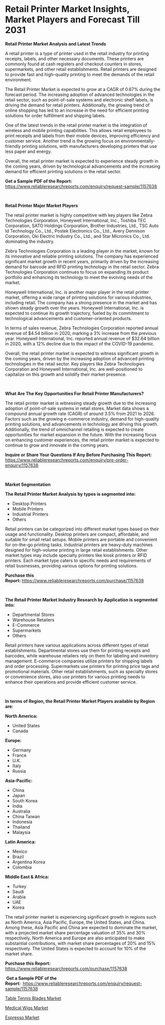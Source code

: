 <p><h1>Retail Printer Market Insights, Market Players and Forecast Till 2031</h1></p><p><strong>Retail Printer Market Analysis and Latest Trends</strong></p>
<p><p>A retail printer is a type of printer used in the retail industry for printing receipts, labels, and other necessary documents. These printers are commonly found at cash registers and checkout counters in stores, supermarkets, and other retail establishments. Retail printers are designed to provide fast and high-quality printing to meet the demands of the retail environment.</p><p>The Retail Printer Market is expected to grow at a CAGR of 0.67% during the forecast period. The increasing adoption of advanced technologies in the retail sector, such as point-of-sale systems and electronic shelf labels, is driving the demand for retail printers. Additionally, the growing trend of online shopping has led to an increase in the need for efficient printing solutions for order fulfillment and shipping labels.</p><p>One of the latest trends in the retail printer market is the integration of wireless and mobile printing capabilities. This allows retail employees to print receipts and labels from their mobile devices, improving efficiency and customer service. Another trend is the growing focus on environmentally-friendly printing solutions, with manufacturers developing printers that use less paper and energy.</p><p>Overall, the retail printer market is expected to experience steady growth in the coming years, driven by technological advancements and the increasing demand for efficient printing solutions in the retail sector.</p></p>
<p><strong>Get a Sample PDF of the Report:&nbsp;</strong> <a href="https://www.reliableresearchreports.com/enquiry/request-sample/1157638">https://www.reliableresearchreports.com/enquiry/request-sample/1157638</a></p>
<p>&nbsp;</p>
<p><strong>Retail Printer Major Market Players</strong></p>
<p><p>The retail printer market is highly competitive with key players like Zebra Technologies Corporation, Honeywell International, Inc., Toshiba TEC Corporation, SATO Holdings Corporation, Brother Industries, Ltd., TSC Auto Id Technology Co., Ltd., Postek Electronics Co., Ltd., Avery Dennison Corporation, Oki Electric Industry Co., Ltd., and Star Micronics Co., Ltd. dominating the industry.</p><p>Zebra Technologies Corporation is a leading player in the market, known for its innovative and reliable printing solutions. The company has experienced significant market growth in recent years, primarily driven by the increasing demand for barcode and RFID printing technology in the retail sector. Zebra Technologies Corporation continues to focus on expanding its product portfolio and enhancing its technology to meet the evolving needs of the market.</p><p>Honeywell International, Inc. is another major player in the retail printer market, offering a wide range of printing solutions for various industries, including retail. The company has a strong presence in the market and has shown steady growth over the years. Honeywell International, Inc. is expected to continue its growth trajectory, fueled by its commitment to technological advancements and customer-oriented products.</p><p>In terms of sales revenue, Zebra Technologies Corporation reported annual revenue of $4.54 billion in 2020, marking a 3% increase from the previous year. Honeywell International, Inc. reported annual revenue of $32.64 billion in 2020, with a 12% decline due to the impact of the COVID-19 pandemic.</p><p>Overall, the retail printer market is expected to witness significant growth in the coming years, driven by the increasing adoption of advanced printing technologies in the retail sector. Key players like Zebra Technologies Corporation and Honeywell International, Inc. are well-positioned to capitalize on this growth and solidify their market presence.</p></p>
<p>&nbsp;</p>
<p><strong>What Are The Key Opportunities For Retail Printer Manufacturers?</strong></p>
<p><p>The retail printer market is witnessing steady growth due to the increasing adoption of point-of-sale systems in retail stores. Market data shows a compound annual growth rate (CAGR) of around 3.5% from 2021 to 2026. Factors such as the growing e-commerce industry, demand for high-quality printing solutions, and advancements in technology are driving this growth. Additionally, the trend of omnichannel retailing is expected to create opportunities for market expansion in the future. With the increasing focus on enhancing customer experiences, the retail printer market is expected to continue to grow and innovate in the coming years.</p></p>
<p><strong>Inquire or Share Your Questions If Any Before Purchasing This Report:</strong> <a href="https://www.reliableresearchreports.com/enquiry/pre-order-enquiry/1157638">https://www.reliableresearchreports.com/enquiry/pre-order-enquiry/1157638</a></p>
<p>&nbsp;</p>
<p><strong>Market Segmentation</strong></p>
<p><strong>The Retail Printer Market Analysis by types is segmented into:</strong></p>
<p><ul><li>Desktop Printers</li><li>Mobile Printers</li><li>Industrial Printers</li><li>Others</li></ul></p>
<p><p>Retail printers can be categorized into different market types based on their usage and functionality. Desktop printers are compact, affordable, and suitable for small retail setups. Mobile printers are portable and convenient for on-the-go printing tasks. Industrial printers are heavy-duty machines designed for high-volume printing in large retail establishments. Other market types may include specialty printers like kiosk printers or RFID printers. Each market type caters to specific needs and requirements of retail businesses, providing various options for printing solutions.</p></p>
<p><strong>Purchase this Report:&nbsp;</strong><a href="https://www.reliableresearchreports.com/purchase/1157638">https://www.reliableresearchreports.com/purchase/1157638</a></p>
<p>&nbsp;</p>
<p><strong>The Retail Printer Market Industry Research by Application is segmented into:</strong></p>
<p><ul><li>Departmental Stores</li><li>Warehouse Retailers</li><li>E-Commerce</li><li>Supermarkets</li><li>Others</li></ul></p>
<p><p>Retail printers have various applications across different types of retail establishments. Departmental stores use them for printing receipts and barcodes, while warehouse retailers rely on them for labeling and inventory management. E-commerce companies utilize printers for shipping labels and order processing. Supermarkets use printers for printing price tags and promotional materials. Other retail establishments, such as specialty stores or convenience stores, also use printers for various printing needs to enhance their operations and provide efficient customer service.</p></p>
<p>&nbsp;</p>
<p><strong>In terms of Region, the Retail Printer Market Players available by Region are:</strong></p>
<p>
    <p> <strong> North America: </strong>
        <ul>
            <li>United States</li>
            <li>Canada</li>
        </ul>
        </p> 
    <p> <strong> Europe: </strong>
        <ul>
            <li>Germany</li>
            <li>France</li>
            <li>U.K.</li>
            <li>Italy</li>
            <li>Russia</li>
        </ul>
        </p> 
    <p> <strong> Asia-Pacific: </strong>
        <ul>
            <li>China</li>
            <li>Japan</li>
            <li>South Korea</li>
            <li>India</li>
            <li>Australia</li>
            <li>China Taiwan</li>
            <li>Indonesia</li>
            <li>Thailand</li>
            <li>Malaysia</li>
        </ul>
        </p> 
    <p> <strong> Latin America: </strong>
        <ul>
            <li>Mexico</li>
            <li>Brazil</li>
            <li>Argentina Korea</li>
            <li>Colombia</li>
        </ul>
        </p> 
    <p> <strong> Middle East & Africa: </strong>
        <ul>
            <li>Turkey</li>
            <li>Saudi</li>
            <li>Arabia</li>
            <li>UAE</li>
            <li>Korea</li>
        </ul>
    </p>
    </p>
<p><p>The retail printer market is experiencing significant growth in regions such as North America, Asia Pacific, Europe, the United States, and China. Among these, Asia Pacific and China are expected to dominate the market, with a projected market share percentage valuation of 35% and 30% respectively. North America and Europe are also anticipated to make substantial contributions, with market share percentages of 20% and 15% respectively. The United States is expected to account for 10% of the market share.</p></p>
<p><strong>Purchase this Report: </strong><a href="https://www.reliableresearchreports.com/purchase/1157638">https://www.reliableresearchreports.com/purchase/1157638</a></p>
<p>&nbsp;<strong>Get a Sample PDF of the Report:&nbsp;&nbsp;</strong><a href="https://www.reliableresearchreports.com/enquiry/request-sample/1157638">https://www.reliableresearchreports.com/enquiry/request-sample/1157638</a></p>
<p><strong></strong></p>
<p><p><a href="https://github.com/Krish2023na/Market-Research-Report-List-3/blob/main/table-tennis-blades-market.md">Table Tennis Blades Market</a></p><p><a href="https://github.com/RickHolmes3/Market-Research-Report-List-4/blob/main/medical-wigs-market.md">Medical Wigs Market</a></p><p><a href="https://github.com/Alonsoolds3wq1d81czn8rbol/Market-Research-Report-List-1/blob/main/espresso-market.md">Espresso Market</a></p></p>